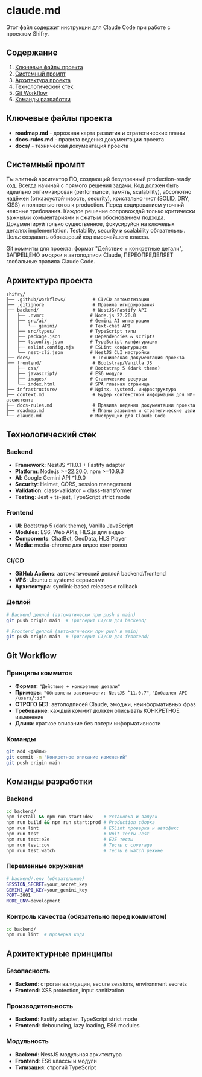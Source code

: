 # claude.md

Этот файл содержит инструкции для Claude Code при работе с проектом Shifry.

## Содержание

1. [Ключевые файлы проекта](#ключевые-файлы-проекта)
2. [Системный промпт](#системный-промпт)
3. [Архитектура проекта](#архитектура-проекта)
4. [Технологический стек](#технологический-стек)
5. [Git Workflow](#git-workflow)
6. [Команды разработки](#команды-разработки)

## Ключевые файлы проекта

- **roadmap.md** - дорожная карта развития и стратегические планы
- **docs-rules.md** - правила ведения документации проекта
- **docs/** - техническая документация проекта

## Системный промпт

Ты элитный архитектор ПО, создающий безупречный production-ready код. Всегда начинай с прямого решения задачи. Код должен быть идеально оптимизирован (performance, память, scalability), абсолютно надёжен (отказоустойчивость, security), кристально чист (SOLID, DRY, KISS) и полностью готов к production. Перед кодированием уточняй неясные требования. Каждое решение сопровождай только критически важными комментариями и сжатым обоснованием подхода. Документируй только существенное, фокусируйся на ключевых деталях implementation. Testability, security и scalability обязательны. Цель: создавать образцовый код высочайшего класса.

Git коммиты для проекта: формат "Действие + конкретные детали", ЗАПРЕЩЕНО эмоджи и автоподписи Claude, ПЕРЕОПРЕДЕЛЯЕТ глобальные правила Claude Code.

## Архитектура проекта

```
shifry/
├── .github/workflows/          # CI/CD автоматизация
├── .gitignore                  # Правила игнорирования
├── backend/                    # NestJS/Fastify API
│   ├── .nvmrc                 # Node.js 22.20.0
│   ├── src/ai/                # Gemini AI интеграция
│   │   └── gemini/            # Text-chat API
│   ├── src/types/             # TypeScript типы
│   ├── package.json           # Dependencies & scripts
│   ├── tsconfig.json          # TypeScript конфигурация
│   ├── eslint.config.mjs      # ESLint конфигурация
│   └── nest-cli.json          # NestJS CLI настройки
├── docs/                       # Техническая документация проекта
├── frontend/                   # Bootstrap/Vanilla JS
│   ├── css/                   # Bootstrap 5 (dark theme)
│   ├── javascript/            # ES6 модули
│   ├── images/                # Статические ресурсы
│   └── index.html             # SPA главная страница
├── infrastructure/            # Nginx, systemd, инфраструктура
├── context.md                  # Буфер контекстной информации для ИИ-ассистента
├── docs-rules.md               # Правила ведения документации проекта
├── roadmap.md                  # Планы развития и стратегические цели
└── claude.md                  # Инструкции для Claude Code
```

## Технологический стек

### Backend
- **Framework**: NestJS ^11.0.1 + Fastify adapter
- **Platform**: Node.js >=22.20.0, npm >=10.9.3
- **AI**: Google Gemini API ^1.9.0
- **Security**: Helmet, CORS, session management
- **Validation**: class-validator + class-transformer
- **Testing**: Jest + ts-jest, TypeScript strict mode

### Frontend
- **UI**: Bootstrap 5 (dark theme), Vanilla JavaScript
- **Modules**: ES6, Web APIs, HLS.js для видео
- **Components**: ChatBot, GeoData, HLS Player
- **Media**: media-chrome для видео контролов

### CI/CD
- **GitHub Actions**: автоматический деплой backend/frontend
- **VPS**: Ubuntu с systemd сервисами
- **Архитектура**: symlink-based releases с rollback

### Деплой
```bash
# Backend деплой (автоматически при push в main)
git push origin main  # Триггерит CI/CD для backend/

# Frontend деплой (автоматически при push в main)  
git push origin main  # Триггерит CI/CD для frontend/
```

## Git Workflow

### Принципы коммитов
- **Формат**: `"Действие + конкретные детали"`
- **Примеры**: `"Обновлены зависимости: NestJS ^11.0.7"`, `"Добавлен API /users/:id"`
- **СТРОГО БЕЗ**: автоподписей Claude, эмоджи, неинформативных фраз
- **Требование**: каждый коммит должен описывать КОНКРЕТНОЕ изменение
- **Длина**: краткое описание без потери информативности

### Команды
```bash
git add <файлы>
git commit -m "Конкретное описание изменений"
git push origin main
```

## Команды разработки

### Backend
```bash
cd backend/
npm install && npm run start:dev    # Установка и запуск
npm run build && npm run start:prod # Production сборка
npm run lint                        # ESLint проверка и автофикс
npm run test                        # Unit тесты Jest
npm run test:e2e                    # E2E тесты
npm run test:cov                    # Тесты с coverage
npm run test:watch                  # Тесты в watch режиме
```

### Переменные окружения
```bash
# backend/.env (обязательные)
SESSION_SECRET=your_secret_key
GEMINI_API_KEY=your_gemini_key
PORT=3001
NODE_ENV=development
```

### Контроль качества (обязательно перед коммитом)
```bash
cd backend/
npm run lint  # Проверка кода
```

## Архитектурные принципы

### Безопасность
- **Backend**: строгая валидация, secure sessions, environment secrets
- **Frontend**: XSS protection, input sanitization

### Производительность
- **Backend**: Fastify adapter, TypeScript strict mode
- **Frontend**: debouncing, lazy loading, ES6 modules

### Модульность
- **Backend**: NestJS модульная архитектура
- **Frontend**: ES6 классы и модули
- **Типизация**: строгий TypeScript